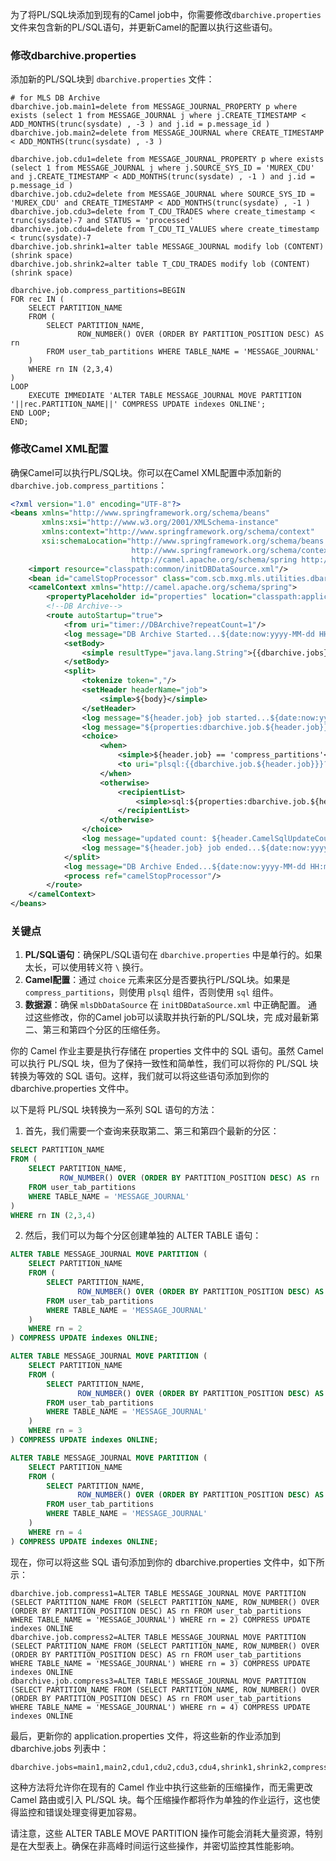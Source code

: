 为了将PL/SQL块添加到现有的Camel job中，你需要修改`dbarchive.properties`文件来包含新的PL/SQL语句，并更新Camel的配置以执行这些语句。

### 修改dbarchive.properties

添加新的PL/SQL块到 `dbarchive.properties` 文件：

```properties
# for MLS DB Archive
dbarchive.job.main1=delete from MESSAGE_JOURNAL_PROPERTY p where exists (select 1 from MESSAGE_JOURNAL j where j.CREATE_TIMESTAMP < ADD_MONTHS(trunc(sysdate) , -3 ) and j.id = p.message_id )
dbarchive.job.main2=delete from MESSAGE_JOURNAL where CREATE_TIMESTAMP < ADD_MONTHS(trunc(sysdate) , -3 )

dbarchive.job.cdu1=delete from MESSAGE_JOURNAL_PROPERTY p where exists (select 1 from MESSAGE_JOURNAL j where j.SOURCE_SYS_ID = 'MUREX_CDU' and j.CREATE_TIMESTAMP < ADD_MONTHS(trunc(sysdate) , -1 ) and j.id = p.message_id )
dbarchive.job.cdu2=delete from MESSAGE_JOURNAL where SOURCE_SYS_ID = 'MUREX_CDU' and CREATE_TIMESTAMP < ADD_MONTHS(trunc(sysdate) , -1 )
dbarchive.job.cdu3=delete from T_CDU_TRADES where create_timestamp < trunc(sysdate)-7 and STATUS = 'processed'
dbarchive.job.cdu4=delete from T_CDU_TI_VALUES where create_timestamp < trunc(sysdate)-7
dbarchive.job.shrink1=alter table MESSAGE_JOURNAL modify lob (CONTENT) (shrink space)
dbarchive.job.shrink2=alter table T_CDU_TRADES modify lob (CONTENT) (shrink space)

dbarchive.job.compress_partitions=BEGIN
FOR rec IN (
    SELECT PARTITION_NAME
    FROM (
        SELECT PARTITION_NAME,
               ROW_NUMBER() OVER (ORDER BY PARTITION_POSITION DESC) AS rn
        FROM user_tab_partitions WHERE TABLE_NAME = 'MESSAGE_JOURNAL'
    )
    WHERE rn IN (2,3,4)
)
LOOP
    EXECUTE IMMEDIATE 'ALTER TABLE MESSAGE_JOURNAL MOVE PARTITION '||rec.PARTITION_NAME||' COMPRESS UPDATE indexes ONLINE';
END LOOP;
END;
```

### 修改Camel XML配置

确保Camel可以执行PL/SQL块。你可以在Camel XML配置中添加新的 `dbarchive.job.compress_partitions`：

```xml
<?xml version="1.0" encoding="UTF-8"?>
<beans xmlns="http://www.springframework.org/schema/beans"
       xmlns:xsi="http://www.w3.org/2001/XMLSchema-instance"
       xmlns:context="http://www.springframework.org/schema/context"
       xsi:schemaLocation="http://www.springframework.org/schema/beans http://www.springframework.org/schema/beans/spring-beans-4.2.xsd
                           http://www.springframework.org/schema/context http://www.springframework.org/schema/context/spring-context-4.2.xsd
                           http://camel.apache.org/schema/spring http://camel.apache.org/schema/spring/camel-spring.xsd">
    <import resource="classpath:common/initDBDataSource.xml"/>
    <bean id="camelStopProcessor" class="com.scb.mxg.mls.utilities.dbarchive.processor.CamelStopProcessor"/>
    <camelContext xmlns="http://camel.apache.org/schema/spring">
        <propertyPlaceholder id="properties" location="classpath:application.properties,classpath:properties/dbarchive.properties" encoding="utf-8"/>
        <!--DB Archive-->
        <route autoStartup="true">
            <from uri="timer://DBArchive?repeatCount=1"/>
            <log message="DB Archive Started...${date:now:yyyy-MM-dd HH:mm:ss.SSS}"/>
            <setBody>
                <simple resultType="java.lang.String">{{dbarchive.jobs}}</simple>
            </setBody>
            <split>
                <tokenize token=","/>
                <setHeader headerName="job">
                    <simple>${body}</simple>
                </setHeader>
                <log message="${header.job} job started...${date:now:yyyy-MM-dd HH:mm:ss.SSS}"/>
                <log message="${properties:dbarchive.job.${header.job}}"/>
                <choice>
                    <when>
                        <simple>${header.job} == 'compress_partitions'</simple>
                        <to uri="plsql:{{dbarchive.job.${header.job}}}?dataSource=mlsDbDataSource"/>
                    </when>
                    <otherwise>
                        <recipientList>
                            <simple>sql:${properties:dbarchive.job.${header.job}}?dataSource=mlsDbDataSource</simple>
                        </recipientList>
                    </otherwise>
                </choice>
                <log message="updated count: ${header.CamelSqlUpdateCount}"/>
                <log message="${header.job} job ended...${date:now:yyyy-MM-dd HH:mm:ss.SSS}"/>
            </split>
            <log message="DB Archive Ended...${date:now:yyyy-MM-dd HH:mm:ss.SSS}"/>
            <process ref="camelStopProcessor"/>
        </route>
    </camelContext>
</beans>
```

### 关键点

1. **PL/SQL语句**：确保PL/SQL语句在 `dbarchive.properties` 中是单行的。如果太长，可以使用转义符 `\` 换行。
2. **Camel配置**：通过 `choice` 元素来区分是否要执行PL/SQL块。如果是 `compress_partitions`，则使用 `plsql` 组件，否则使用 `sql` 组件。
3. **数据源**：确保 `mlsDbDataSource` 在 `initDBDataSource.xml` 中正确配置。
通过这些修改，你的Camel job可以读取并执行新的PL/SQL块，完
成对最新第二、第三和第四个分区的压缩任务。

你的 Camel 作业主要是执行存储在 properties 文件中的 SQL 语句。虽然 Camel 可以执行 PL/SQL 块，但为了保持一致性和简单性，我们可以将你的 PL/SQL 块转换为等效的 SQL 语句。这样，我们就可以将这些语句添加到你的 dbarchive.properties 文件中。

以下是将 PL/SQL 块转换为一系列 SQL 语句的方法：

1. 首先，我们需要一个查询来获取第二、第三和第四个最新的分区：

```sql
SELECT PARTITION_NAME
FROM (
    SELECT PARTITION_NAME,
           ROW_NUMBER() OVER (ORDER BY PARTITION_POSITION DESC) AS rn
    FROM user_tab_partitions 
    WHERE TABLE_NAME = 'MESSAGE_JOURNAL'
)
WHERE rn IN (2,3,4)
```

2. 然后，我们可以为每个分区创建单独的 ALTER TABLE 语句：

```sql
ALTER TABLE MESSAGE_JOURNAL MOVE PARTITION (
    SELECT PARTITION_NAME
    FROM (
        SELECT PARTITION_NAME,
               ROW_NUMBER() OVER (ORDER BY PARTITION_POSITION DESC) AS rn
        FROM user_tab_partitions 
        WHERE TABLE_NAME = 'MESSAGE_JOURNAL'
    )
    WHERE rn = 2
) COMPRESS UPDATE indexes ONLINE;

ALTER TABLE MESSAGE_JOURNAL MOVE PARTITION (
    SELECT PARTITION_NAME
    FROM (
        SELECT PARTITION_NAME,
               ROW_NUMBER() OVER (ORDER BY PARTITION_POSITION DESC) AS rn
        FROM user_tab_partitions 
        WHERE TABLE_NAME = 'MESSAGE_JOURNAL'
    )
    WHERE rn = 3
) COMPRESS UPDATE indexes ONLINE;

ALTER TABLE MESSAGE_JOURNAL MOVE PARTITION (
    SELECT PARTITION_NAME
    FROM (
        SELECT PARTITION_NAME,
               ROW_NUMBER() OVER (ORDER BY PARTITION_POSITION DESC) AS rn
        FROM user_tab_partitions 
        WHERE TABLE_NAME = 'MESSAGE_JOURNAL'
    )
    WHERE rn = 4
) COMPRESS UPDATE indexes ONLINE;
```

现在，你可以将这些 SQL 语句添加到你的 dbarchive.properties 文件中，如下所示：

```properties
dbarchive.job.compress1=ALTER TABLE MESSAGE_JOURNAL MOVE PARTITION (SELECT PARTITION_NAME FROM (SELECT PARTITION_NAME, ROW_NUMBER() OVER (ORDER BY PARTITION_POSITION DESC) AS rn FROM user_tab_partitions WHERE TABLE_NAME = 'MESSAGE_JOURNAL') WHERE rn = 2) COMPRESS UPDATE indexes ONLINE
dbarchive.job.compress2=ALTER TABLE MESSAGE_JOURNAL MOVE PARTITION (SELECT PARTITION_NAME FROM (SELECT PARTITION_NAME, ROW_NUMBER() OVER (ORDER BY PARTITION_POSITION DESC) AS rn FROM user_tab_partitions WHERE TABLE_NAME = 'MESSAGE_JOURNAL') WHERE rn = 3) COMPRESS UPDATE indexes ONLINE
dbarchive.job.compress3=ALTER TABLE MESSAGE_JOURNAL MOVE PARTITION (SELECT PARTITION_NAME FROM (SELECT PARTITION_NAME, ROW_NUMBER() OVER (ORDER BY PARTITION_POSITION DESC) AS rn FROM user_tab_partitions WHERE TABLE_NAME = 'MESSAGE_JOURNAL') WHERE rn = 4) COMPRESS UPDATE indexes ONLINE
```

最后，更新你的 application.properties 文件，将这些新的作业添加到 dbarchive.jobs 列表中：

```properties
dbarchive.jobs=main1,main2,cdu1,cdu2,cdu3,cdu4,shrink1,shrink2,compress1,compress2,compress3
```

这种方法将允许你在现有的 Camel 作业中执行这些新的压缩操作，而无需更改 Camel 路由或引入 PL/SQL 块。每个压缩操作都将作为单独的作业运行，这也使得监控和错误处理变得更加容易。

请注意，这些 ALTER TABLE MOVE PARTITION 操作可能会消耗大量资源，特别是在大型表上。确保在非高峰时间运行这些操作，并密切监控其性能影响。